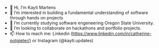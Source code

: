 - 👋 Hi, I’m Kayti Martens 
- 👀 I’m interested in building a fundamental understanding of software through hands on projects
- 🌱 I’m currently studying software engeneering Oregon State University.
- 💞️ I’m looking to collaborate on hackathons and portfolio projects.
- 📫 How to reach me: Linkedin (https://www.linkedin.com/in/catherine-potgieter/) or Instagram (@kayti.updates) 


